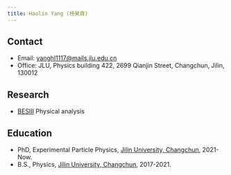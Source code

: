 ```yaml
---
title: Haolin Yang (杨昊霖)
---
```


## Contact
- Email: [yanghl1117@mails.jlu.edu.cn](yanghl1117@mails.jlu.edu.cn)
- Office: JLU, Physics building 422, 2699 Qianjin Street, Changchun, Jilin, 130012

## Research
- [BESIII](http://bes3.ihep.ac.cn) Physical analysis

## Education
- PhD, Experimental Particle Physics, [Jilin University, Changchun](https://phy.jlu.edu.cn/), 2021-Now.
- B.S., Physics, [Jilin University, Changchun](https://phy.jlu.edu.cn/), 2017-2021.

